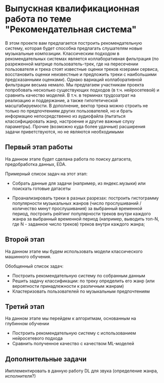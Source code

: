 # Выпускная квалификационная работа по теме "Рекомендательная система"

В этом проекте вам предлагается построить рекомендательную систему, которая будет способна предлагать слушателям новые музыкальные композиции. Классическим подходом в рекомендательных системах является коллаборативная фильтрация (по разреженной матрице пользователь-трек, где на пересечении пользователя и трека стоят известные оценки треков юзерами сервиса, восстановить оценки неизвестные и предложить треки с наибольшими предсказанными оценками). Однако вариаций коллаборативной фильтрации весьма немало. Мы предлагаем участникам проекта попробовать несколько существующих подходов (в т.ч. нейросетевой) и сравнить качество моделей. В т.ч. в терминах трудозатрат на реализацию и поддержание, а также гипотетической масштабируемости.
В дополнение, вектор трека можно строить не только по предпочтениям других пользователей, но и брать информацию непосредственно из аудиофайла (пытаться классифицировать жанр, настроение и другие важные слуху параметры). Прочие (возможно куда более удачные) расширения задачи приветствуются, но не являются необходимыми


## Первый этап работы
На данном этапе будет сделана работа по поиску датасета, предобработка данных, EDA.

Примерный список задач на этот этап:
- Собрать данные для задачи (например, из яндекс.музыки) или поискать готовые датасеты

- Проанализировать треки в разных разрезах: построить гистограмму популярности музыкальных жанров (число прослушиваний / количество минут прослушивания) за выбранный временной период, построить рейтинг популярности треков внутри каждого жанра за выбранный временной период (например, выводить топ-N, где N - заданное число треков) треков внутри каждого жанра;


## Второй этап
На данном этапе мы будем использовать модели классического машинного обучения.

Обобщенный список задач:
- Построить рекомендательную систему по собранным данным
- Решить задачу классификации: по треку определить его жанр (или вероятности принадлежности к различным жанрам)
- Кластеризовать пользователей по музыкальным предпочтениям


## Третий этап
На данном этапе мы перейдем к алгоритмам, основанным на глубинном обучении

- Построить рекомендательную систему с использованием нейросетевого подхода
- Сравнить полученное качество с качеством ML-моделей



## Дополнительные задачи
Имплементировать в данную работу DL для звука (определение жанра, исполнителя?)


